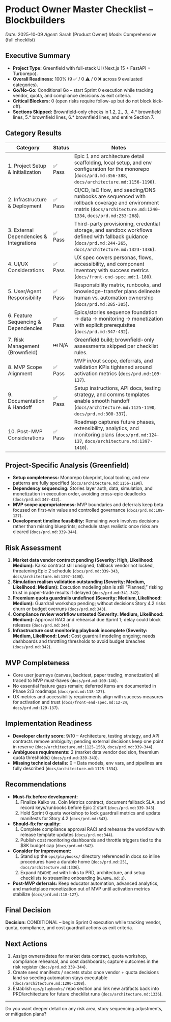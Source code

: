 # Product Owner Master Checklist – Blockbuilders

_Date:_ 2025-10-09
_Agent:_ Sarah (Product Owner)
_Mode:_ Comprehensive (full checklist)

## Executive Summary
- **Project Type:** Greenfield with full-stack UI (Next.js 15 + FastAPI + Turborepo).
- **Overall Readiness:** 100% (9 ✅ / 0 ⚠️ / 0 ❌ across 9 evaluated categories).
- **Go/No-Go:** Conditional Go – start Sprint 0 execution while tracking vendor, quota, and compliance decisions as exit criteria.
- **Critical Blockers:** 0 (open risks require follow-up but do not block kick-off).
- **Sections Skipped:** Brownfield-only checks in 1.2, 2.*, 3.*, 4.* brownfield lines, 5.* brownfield lines, 6.* brownfield lines, and entire Section 7.

## Category Results
| Category | Status | Notes |
| --- | --- | --- |
| 1. Project Setup & Initialization | ✅ Pass | Epic 1 and architecture detail scaffolding, local setup, and env configuration for the monorepo (`docs/prd.md:356-388`, `docs/architecture.md:1156-1190`). |
| 2. Infrastructure & Deployment | ✅ Pass | CI/CD, IaC flow, and seeding/DNS runbooks are sequenced with rollback coverage and environment matrix (`docs/architecture.md:1240-1334`, `docs/prd.md:253-268`). |
| 3. External Dependencies & Integrations | ✅ Pass | Third-party provisioning, credential storage, and sandbox workflows defined with fallback guidance (`docs/prd.md:244-265`, `docs/architecture.md:1323-1336`). |
| 4. UI/UX Considerations | ✅ Pass | UX spec covers personas, flows, accessibility, and component inventory with success metrics (`docs/front-end-spec.md:1-180`). |
| 5. User/Agent Responsibility | ✅ Pass | Responsibility matrix, runbooks, and knowledge-transfer plans delineate human vs. automation ownership (`docs/prd.md:285-305`). |
| 6. Feature Sequencing & Dependencies | ✅ Pass | Epics/stories sequence foundation → data → monitoring → monetization with explicit prerequisites (`docs/prd.md:347-432`). |
| 7. Risk Management (Brownfield) | ⏭️ N/A | Greenfield build; brownfield-only assessments skipped per checklist rules. |
| 8. MVP Scope Alignment | ✅ Pass | MVP in/out scope, deferrals, and validation KPIs tightened around activation metrics (`docs/prd.md:109-137`). |
| 9. Documentation & Handoff | ✅ Pass | Setup instructions, API docs, testing strategy, and comms templates enable smooth handoff (`docs/architecture.md:1125-1190`, `docs/prd.md:300-337`). |
| 10. Post-MVP Considerations | ✅ Pass | Roadmap captures future phases, extensibility, analytics, and monitoring plans (`docs/prd.md:124-137`, `docs/architecture.md:1397-1410`). |

## Project-Specific Analysis (Greenfield)
- **Setup completeness:** Monorepo blueprint, local tooling, and env patterns are fully specified (`docs/architecture.md:1156-1190`).
- **Dependency sequencing:** Stories layer auth, data, simulation, and monetization in execution order, avoiding cross-epic deadlocks (`docs/prd.md:347-432`).
- **MVP scope appropriateness:** MVP boundaries and deferrals keep beta focused on first-win value and controlled governance (`docs/prd.md:109-127`).
- **Development timeline feasibility:** Remaining work involves decisions rather than missing blueprints; schedule stays realistic once risks are cleared (`docs/prd.md:339-344`).

## Risk Assessment
1. **Market data vendor contract pending (Severity: High, Likelihood: Medium):** Kaiko contract still unsigned; fallback vendor not locked, threatening Epic 2 schedule (`docs/prd.md:339-343`, `docs/architecture.md:1397-1408`).
2. **Simulation realism validation outstanding (Severity: Medium, Likelihood: Medium):** Execution modeling plan is still “Planned,” risking trust in paper-trade results if delayed (`docs/prd.md:341-342`).
3. **Freemium quota guardrails undefined (Severity: Medium, Likelihood: Medium):** Guardrail workshop pending; without decisions Story 4.2 risks churn or budget overruns (`docs/prd.md:343`).
4. **Compliance review workflow untested (Severity: Medium, Likelihood: Medium):** Approval RACI and rehearsal due Sprint 1; delay could block releases (`docs/prd.md:344`).
5. **Infrastructure cost monitoring playbook incomplete (Severity: Medium, Likelihood: Low):** Cost guardrail modeling ongoing; needs dashboards and throttling thresholds to avoid budget breaches (`docs/prd.md:342`).

## MVP Completeness
- Core user journeys (canvas, backtest, paper trading, monetization) all traced to MVP must-haves (`docs/prd.md:109-146`).
- No essential feature gaps remain; deferred items are documented in Phase 2/3 roadmaps (`docs/prd.md:118-127`).
- UX metrics and accessibility requirements align with success measures for activation and trust (`docs/front-end-spec.md:12-24`, `docs/prd.md:129-137`).

## Implementation Readiness
- **Developer clarity score:** 9/10 – Architecture, testing strategy, and API contracts remove ambiguity; pending external decisions keep one point in reserve (`docs/architecture.md:1125-1560`, `docs/prd.md:339-344`).
- **Ambiguous requirements:** 2 (market data vendor decision, freemium quota thresholds) (`docs/prd.md:339-343`).
- **Missing technical details:** 0 – Data models, env vars, and pipelines are fully described (`docs/architecture.md:1125-1334`).

## Recommendations
- **Must-fix before development:**
  1. Finalize Kaiko vs. Coin Metrics contract, document fallback SLA, and record keys/runbooks before Epic 2 start (`docs/prd.md:339-343`).
  2. Hold Sprint 0 quota workshop to lock guardrail metrics and update manifests for Story 4.2 (`docs/prd.md:343`).
- **Should-fix for quality:**
  1. Complete compliance approval RACI and rehearse the workflow with release template updates (`docs/prd.md:344`).
  2. Publish cost monitoring dashboards and throttle triggers tied to the $8K budget cap (`docs/prd.md:342`).
- **Consider for improvement:**
  1. Stand up the `ops/playbooks/` directory referenced in docs so inline procedures have a durable home (`docs/prd.md:251`, `docs/architecture.md:1336`).
  2. Expand `README.md` with links to PRD, architecture, and setup checklists to streamline onboarding (`README.md:1`).
- **Post-MVP deferrals:** Keep educator automation, advanced analytics, and marketplace monetization out of MVP until activation metrics stabilize (`docs/prd.md:118-127`).

## Final Decision
**Decision:** CONDITIONAL – begin Sprint 0 execution while tracking vendor, quota, compliance, and cost guardrail actions as exit criteria.

## Next Actions
1. Assign owners/dates for market data contract, quota workshop, compliance rehearsal, and cost dashboards; capture outcomes in the risk register (`docs/prd.md:339-344`).
2. Create seed manifests / secrets stubs once vendor + quota decisions land so seeding automation stays executable (`docs/architecture.md:1290-1308`).
3. Establish `ops/playbooks/` repo section and link new artifacts back into PRD/architecture for future checklist runs (`docs/architecture.md:1336`).

---

Do you want deeper detail on any risk area, story sequencing adjustments, or mitigation plans?
